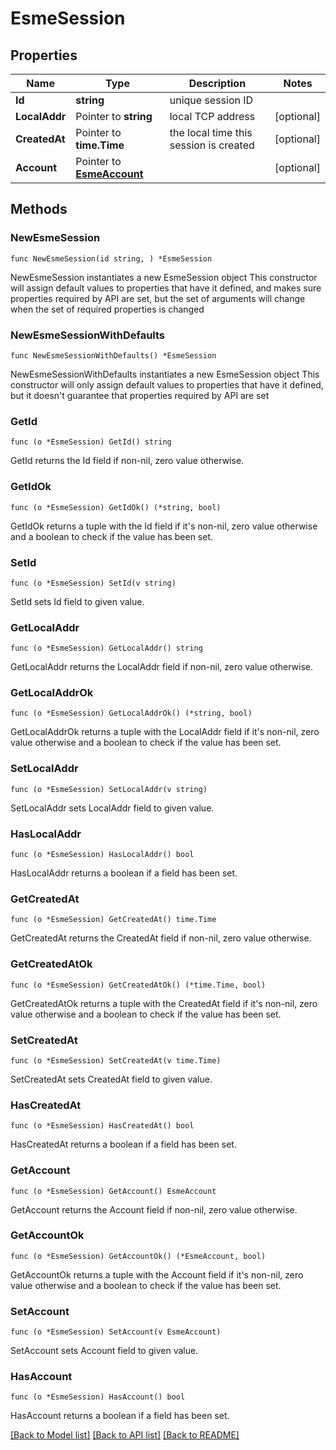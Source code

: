 # EsmeSession

## Properties

Name | Type | Description | Notes
------------ | ------------- | ------------- | -------------
**Id** | **string** | unique session ID | 
**LocalAddr** | Pointer to **string** | local TCP address | [optional] 
**CreatedAt** | Pointer to **time.Time** | the local time this session is created | [optional] 
**Account** | Pointer to [**EsmeAccount**](EsmeAccount.md) |  | [optional] 

## Methods

### NewEsmeSession

`func NewEsmeSession(id string, ) *EsmeSession`

NewEsmeSession instantiates a new EsmeSession object
This constructor will assign default values to properties that have it defined,
and makes sure properties required by API are set, but the set of arguments
will change when the set of required properties is changed

### NewEsmeSessionWithDefaults

`func NewEsmeSessionWithDefaults() *EsmeSession`

NewEsmeSessionWithDefaults instantiates a new EsmeSession object
This constructor will only assign default values to properties that have it defined,
but it doesn't guarantee that properties required by API are set

### GetId

`func (o *EsmeSession) GetId() string`

GetId returns the Id field if non-nil, zero value otherwise.

### GetIdOk

`func (o *EsmeSession) GetIdOk() (*string, bool)`

GetIdOk returns a tuple with the Id field if it's non-nil, zero value otherwise
and a boolean to check if the value has been set.

### SetId

`func (o *EsmeSession) SetId(v string)`

SetId sets Id field to given value.


### GetLocalAddr

`func (o *EsmeSession) GetLocalAddr() string`

GetLocalAddr returns the LocalAddr field if non-nil, zero value otherwise.

### GetLocalAddrOk

`func (o *EsmeSession) GetLocalAddrOk() (*string, bool)`

GetLocalAddrOk returns a tuple with the LocalAddr field if it's non-nil, zero value otherwise
and a boolean to check if the value has been set.

### SetLocalAddr

`func (o *EsmeSession) SetLocalAddr(v string)`

SetLocalAddr sets LocalAddr field to given value.

### HasLocalAddr

`func (o *EsmeSession) HasLocalAddr() bool`

HasLocalAddr returns a boolean if a field has been set.

### GetCreatedAt

`func (o *EsmeSession) GetCreatedAt() time.Time`

GetCreatedAt returns the CreatedAt field if non-nil, zero value otherwise.

### GetCreatedAtOk

`func (o *EsmeSession) GetCreatedAtOk() (*time.Time, bool)`

GetCreatedAtOk returns a tuple with the CreatedAt field if it's non-nil, zero value otherwise
and a boolean to check if the value has been set.

### SetCreatedAt

`func (o *EsmeSession) SetCreatedAt(v time.Time)`

SetCreatedAt sets CreatedAt field to given value.

### HasCreatedAt

`func (o *EsmeSession) HasCreatedAt() bool`

HasCreatedAt returns a boolean if a field has been set.

### GetAccount

`func (o *EsmeSession) GetAccount() EsmeAccount`

GetAccount returns the Account field if non-nil, zero value otherwise.

### GetAccountOk

`func (o *EsmeSession) GetAccountOk() (*EsmeAccount, bool)`

GetAccountOk returns a tuple with the Account field if it's non-nil, zero value otherwise
and a boolean to check if the value has been set.

### SetAccount

`func (o *EsmeSession) SetAccount(v EsmeAccount)`

SetAccount sets Account field to given value.

### HasAccount

`func (o *EsmeSession) HasAccount() bool`

HasAccount returns a boolean if a field has been set.


[[Back to Model list]](../README.md#documentation-for-models) [[Back to API list]](../README.md#documentation-for-api-endpoints) [[Back to README]](../README.md)


